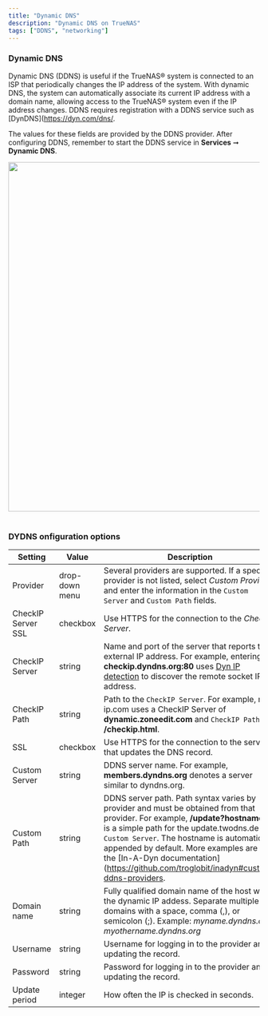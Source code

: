 ```yaml
---
title: "Dynamic DNS"
description: "Dynamic DNS on TrueNAS"
tags: ["DDNS", "networking"]
---
```



### Dynamic DNS

Dynamic DNS (DDNS) is useful if the TrueNAS® system is connected to an ISP that periodically changes the IP address of the system. With dynamic DNS, the system can automatically associate its current IP address with a domain name, allowing access to the TrueNAS® system even if the IP address changes. DDNS requires registration with a DDNS service such as [DynDNS](https://dyn.com/dns/.

The values for these fields are provided by the DDNS provider. After configuring DDNS, remember to start the DDNS service in **Services** ➞ **Dynamic DNS**.

<img src="/images/TN-12.0-services-dynamic-dns.png" width='700px'>
<br><br>


### DYDNS onfiguration options

| Setting            | Value          | Description                                                                                                                                                                                                                                                                           |
|--------------------|----------------|---------------------------------------------------------------------------------------------------------------------------------------------------------------------------------------------------------------------------------------------------------------------------------------|
| Provider           | drop-down menu | Several providers are supported. If a specific provider is not listed, select *Custom Provider* and enter the information in the `Custom Server` and `Custom Path` fields.                                                                                                                  |
| CheckIP Server SSL | checkbox       | Use HTTPS for the connection to the *CheckIP Server*.                                                                                                                                                                                                                                   |
| CheckIP Server     | string         | Name and port of the server that reports the external IP address. For example, entering **checkip.dyndns.org:80** uses [Dyn IP detection](https://help.dyn.com/remote-access-api/checkip-tool/) to discover the remote socket IP address.                                                                                                         |
| CheckIP Path       | string         | Path to the `CheckIP Server`. For example, no-ip.com uses a CheckIP Server of **dynamic.zoneedit.com** and `CheckIP Path` of **/checkip.html**.                                                                                                                                                   |
| SSL                | checkbox       | Use HTTPS for the connection to the server that updates the DNS record.                                                                                                                                                                                                               |
| Custom Server      | string         | DDNS server name. For example, **members.dyndns.org** denotes a server similar to dyndns.org.                                                                                                                                                                                             |
| Custom Path        | string         | DDNS server path. Path syntax varies by provider and must be obtained from that provider. For example, **/update?hostname=** is a simple path for the update.twodns.de `Custom Server`. The hostname is automatically appended by default. More examples are in the [In-A-Dyn documentation](https://github.com/troglobit/inadyn#custom-ddns-providers. |
| Domain name        | string         | Fully qualified domain name of the host with the dynamic IP addess. Separate multiple domains with a space, comma (,), or semicolon (;). Example: *myname.dyndns.org*; *myothername.dyndns.org*                                                                                           |
| Username           | string         | Username for logging in to the provider and updating the record.                                                                                                                                                                                                                      |
| Password           | string         | Password for logging in to the provider and updating the record.                                                                                                                                                                                                                      |
| Update period      | integer        | How often the IP is checked in seconds.                
